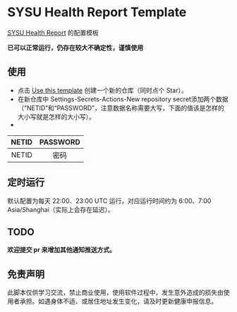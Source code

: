 # SYSU Health Report Template

[SYSU Health Report](https://github.com/djh29/SYSU-HealthReport) 的配置模板

**已可以正常运行，仍存在较大不确定性，谨慎使用**

## 使用

- 点击 [Use this template](https://github.com/djh29/SYSU-HealthReport-Template/generate) 创建一个新的仓库（同时点个 Star）。
- 在新仓库中 Settings-Secrets-Actions-New repository secret添加两个数据（“NETID”和“PASSWORD”，注意数据名称需要大写，下面的值该是怎样的大小写就是怎样的大小写）。
- 
| NETID | PASSWORD |
| :-----: | :--------: |
| NETID |   密码    |

## 定时运行

默认配置为每天 22:00、23:00 UTC 运行，对应运行时间约为 6:00、7:00 Asia/Shanghai（实际上会存在延迟）。

## TODO

**欢迎提交 pr 来增加其他通知推送方式。**

## 免责声明

此脚本仅供学习交流，禁止商业使用，使用软件过程中，发生意外造成的损失由使用者承担。如遇身体不适、或居住地址发生变化，请及时更新健康申报信息。
